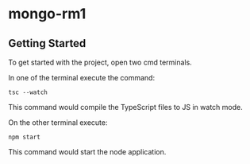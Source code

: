 # mongo-rm1

## Getting Started

To get started with the project, open two cmd terminals. 

In one of the terminal execute the command:
```
tsc --watch
```
This command would compile the TypeScript files to JS in watch mode.

On the other terminal execute:
```
npm start
```
This command would start the node application.
